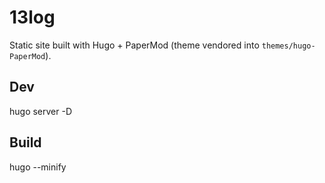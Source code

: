 ﻿# 13log
Static site built with Hugo + PaperMod (theme vendored into `themes/hugo-PaperMod`).

## Dev
hugo server -D

## Build
hugo --minify
